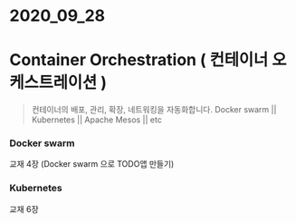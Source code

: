 # 2020_09_28

# Container Orchestration ( 컨테이너 오케스트레이션 )
> 컨테이너의 배포, 관리, 확장, 네트워킹을 자동화합니다.
> Docker swarm || Kubernetes || Apache Mesos || etc

### Docker swarm
교재 4장 (Docker swarm 으로 TODO앱 만들기)

### Kubernetes
교재 6장 